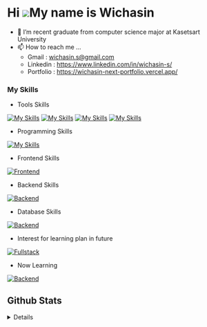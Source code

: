 Hi ![](https://user-images.githubusercontent.com/18350557/176309783-0785949b-9127-417c-8b55-ab5a4333674e.gif)My name is Wichasin
================================================================================================================================



- 🌱 I’m recent graduate from computer science major at Kasetsart University  
- 📫 How to reach me ...
   - Gmail : wichasin.s@gmail.com
   - Linkedin : https://www.linkedin.com/in/wichasin-s/
   - Portfolio :  https://wichasin-next-portfolio.vercel.app/




### My Skills
- Tools Skills

[![My Skills](https://skillicons.dev/icons?i=vscode)](https://github.com/mskerz)
[![My Skills](https://skillicons.dev/icons?i=postman)](https://github.com/mskerz)
[![My Skills](https://skillicons.dev/icons?i=docker)](https://github.com/mskerz)
[![My Skills](https://skillicons.dev/icons?i=github)](https://github.com/mskerz)

- Programming Skills

[![My Skills](https://skillicons.dev/icons?i=html,css,js,php,ts,dart,java,python)](https://github.com/mskerz)
 

- Frontend Skills 

[![Frontend](https://skillicons.dev/icons?i=angular,bootstrap,react,next,flutter)](https://github.com/mskerz)


- Backend Skills 

[![Backend](https://skillicons.dev/icons?i=express,nodejs,fastapi,laravel)](https://github.com/mskerz)


- Database Skills

[![Backend](https://skillicons.dev/icons?i=mongo,mysql,firebase,postgres)](https://github.com/mskerz)


- Interest for learning plan in future

[![Fullstack](https://skillicons.dev/icons?i=go,spring)](https://github.com/mskerz)

- Now Learning

[![Backend](https://skillicons.dev/icons?i=mongo,nextjs,postgres)](https://github.com/mskerz)


## Github Stats
<details>
<p align="center">
  <a href="https://github.com/mskerz">
    <img src="http://github-profile-summary-cards.vercel.app/api/cards/profile-details?username=mskerz&theme=dark" />
  </a>
   <a href="https://github.com/mskerz">
      <img src="https://github-readme-streak-stats.herokuapp.com?user=mskerz&theme=dark&hide_border=true"  />  
   </a>
  <a href="https://github.com/BossBoxing">
    <img src="http://github-profile-summary-cards.vercel.app/api/cards/stats?username=mskerz&theme=dark" />
  </a>
</p>
</details>

  
<!---
mskerz/mskerz is a ✨ special ✨ repository because its `README.md` (this file) appears on your GitHub profile.
You can click the Preview link to take a look at your changes.
--->
